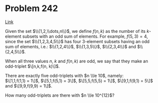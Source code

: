 # Problem 242

[Link](https://projecteuler.net/problem=242)

Given the set $\\{1,2,\\dots,n\\}$, we define $f(n, k)$ as the number of its $k$-element subsets with an odd sum of elements. For example, $f(5,3) = 4$, since the set $\\{1,2,3,4,5\\}$ has four $3$-element subsets having an odd sum of elements, i.e.: $\\{1,2,4\\}$, $\\{1,3,5\\}$, $\\{2,3,4\\}$ and $\\{2,4,5\\}$.

When all three values $n$, $k$ and $f(n, k)$ are odd, we say that they make an odd-triplet $\[n,k,f(n, k)\]$.

There are exactly five odd-triplets with $n \\le 10$, namely:  
$\[1,1,f(1,1) = 1\]$, $\[5,1,f(5,1) = 3\]$, $\[5,5,f(5,5) = 1\]$, $\[9,1,f(9,1) = 5\]$ and $\[9,9,f(9,9) = 1\]$.

How many odd-triplets are there with $n \\le 10^{12}$?